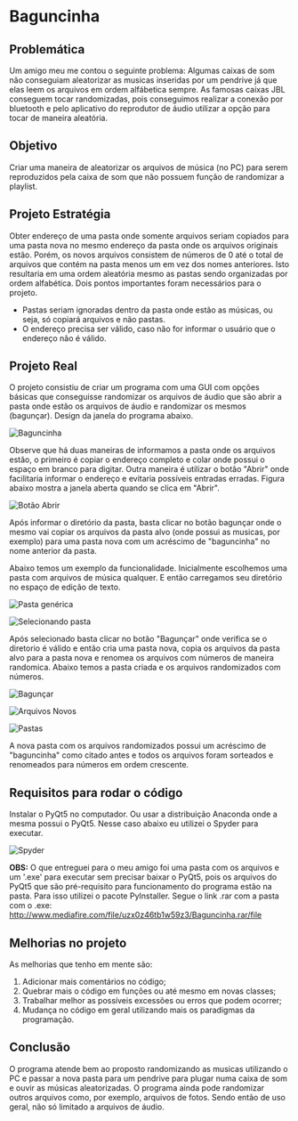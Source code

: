# Baguncinha

## Problemática

Um amigo meu me contou o seguinte problema: Algumas caixas de som não conseguiam aleatorizar as musicas inseridas por um pendrive já que elas leem os arquivos em ordem alfábetica sempre. As famosas caixas JBL conseguem tocar randomizadas, pois conseguimos realizar a conexão por bluetooth e pelo aplicativo do reprodutor de áudio utilizar a opção para tocar de maneira aleatória.

## Objetivo

Criar uma maneira de aleatorizar os arquivos de música (no PC) para serem reproduzidos pela caixa de som que não possuem função de randomizar a playlist.

## Projeto Estratégia

Obter endereço de uma pasta onde somente arquivos seriam copiados para uma pasta nova no mesmo endereço da pasta onde os arquivos originais estão. Porém, os novos arquivos consistem de números de 0 até o total de arquivos que contém na pasta menos um em vez dos nomes anteriores. Isto resultaria em uma ordem aleatória mesmo as pastas sendo organizadas por ordem alfabética. Dois pontos importantes foram necessários para o projeto. 

* Pastas seriam ignoradas dentro da pasta onde estão as músicas, ou seja, só copiará arquivos e não pastas.
* O endereço precisa ser válido, caso não for informar o usuário que o endereço não é válido.

## Projeto Real

O projeto consistiu de criar um programa com uma GUI com opções básicas que conseguisse randomizar os arquivos de áudio que são abrir a pasta onde estão os arquivos de áudio e randomizar os mesmos (bagunçar). Design da janela do programa abaixo.

![Baguncinha](https://i.imgur.com/nR55ifO.png "Janela do programa Baguncinha")

Observe que há duas maneiras de informamos a pasta onde os arquivos estão, o primeiro é copiar o endereço completo e colar onde possui o espaço em branco para digitar. Outra maneira é utilizar o botão "Abrir" onde facilitaria informar o endereço e evitaria possíveis entradas erradas. Figura abaixo mostra a janela aberta quando se clica em "Abrir".

![Botão Abrir](https://i.imgur.com/MlsGzjU.png "Janela para pesquisar o diretório da pasta")

Após informar o diretório da pasta, basta clicar no botão bagunçar onde o mesmo vai copiar os arquivos da pasta alvo (onde possui as musicas, por exemplo) para uma pasta nova com um acréscimo de "baguncinha" no nome anterior da pasta.

Abaixo temos um exemplo da funcionalidade. Inicialmente escolhemos uma pasta com arquivos de música qualquer. E então carregamos seu diretório no espaço de edição de texto.


![Pasta genérica](https://i.imgur.com/84sUuJK.png "Pasta com arquivos de áudio")

![Selecionando pasta](https://i.imgur.com/em1jFea.png "Selecionando com 'Abrir' a pasta alvo")

Após selecionado basta clicar no botão "Bagunçar" onde verifica se o diretorio é válido e então cria uma pasta nova, copia os arquivos da pasta alvo para a pasta nova e renomea os arquivos com números de maneira randomica. Abaixo temos a pasta criada e os arquivos randomizados com números.

![Bagunçar](https://i.imgur.com/zKeF9JT.png "Clicando no botão bagunçar para processar os dados")

![Arquivos Novos](https://i.imgur.com/qz77zMW.png "Arquivos da pasta nova randomizada")

![Pastas](https://i.imgur.com/HyweDLu.png "Criação de uma nova pasta no mesmo diretório da anterior")

A nova pasta com os arquivos randomizados possui um acréscimo de "baguncinha" como citado antes e todos os arquivos foram sorteados e renomeados para números em ordem crescente. 

## Requisitos para rodar o código

Instalar o PyQt5 no computador. Ou usar a distribuição Anaconda onde a mesma possui o PyQt5. Nesse caso abaixo eu utilizei o Spyder para executar.

![Spyder](https://i.imgur.com/luV8GLQ.png "Executando o main no spyder para rodar o código") 

**OBS:** O que entreguei para o meu amigo foi uma pasta com os arquivos e um '.exe' para executar sem precisar baixar o PyQt5, pois os arquivos do PyQt5 que são pré-requisito para funcionamento do programa estão na pasta. Para isso utilizei o pacote PyInstaller. Segue o link .rar com a pasta com o .exe: <http://www.mediafire.com/file/uzx0z46tb1w59z3/Baguncinha.rar/file>

## Melhorias no projeto

As melhorias que tenho em mente são:

1. Adicionar mais comentários no código;
2. Quebrar mais o código em funções ou até mesmo em novas classes;
3. Trabalhar melhor as possíveis excessões ou erros que podem ocorrer;
4. Mudança no código em geral utilizando mais os paradigmas da programação.

## Conclusão

O programa atende bem ao proposto randomizando as musicas utilizando o PC e passar a nova pasta para um pendrive para plugar numa caixa de som e ouvir as músicas aleatorizadas. O programa ainda pode randomizar outros arquivos como, por exemplo, arquivos de fotos. Sendo então de uso geral, não só limitado a arquivos de áudio. 
